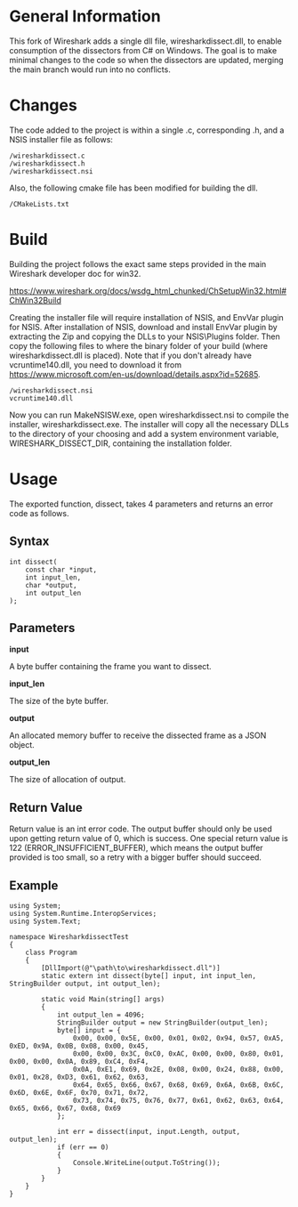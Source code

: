 # General Information
This fork of Wireshark adds a single dll file, wiresharkdissect.dll, to enable consumption of the dissectors from C# on Windows. The goal is to make minimal changes to the code so when the dissectors are updated, merging the main branch would run into no conflicts.

# Changes
The code added to the project is within a single .c, corresponding .h, and a NSIS installer file as follows:
```
/wiresharkdissect.c
/wiresharkdissect.h
/wiresharkdissect.nsi
```

Also, the following cmake file has been modified for building the dll.
```
/CMakeLists.txt
```

# Build
Building the project follows the exact same steps provided in the main Wireshark developer doc for win32.

https://www.wireshark.org/docs/wsdg_html_chunked/ChSetupWin32.html#ChWin32Build

Creating the installer file will require installation of NSIS, and EnvVar plugin for NSIS.
After installation of NSIS, download and install EnvVar plugin by extracting the Zip and copying the DLLs to your NSIS\Plugins folder. Then copy the following files to where the binary folder of your build (where wiresharkdissect.dll is placed). Note that if you don't already have vcruntime140.dll, you need to download it from https://www.microsoft.com/en-us/download/details.aspx?id=52685.

```
/wiresharkdissect.nsi
vcruntime140.dll
```
Now you can run MakeNSISW.exe, open wiresharkdissect.nsi to compile the installer, wiresharkdissect.exe. The installer will copy all the necessary DLLs to the directory of your choosing and add a system environment variable, WIRESHARK_DISSECT_DIR, containing the installation folder.

# Usage
The exported function, dissect, takes 4 parameters and returns an error code as follows.

## Syntax
```
int dissect(
    const char *input,
    int input_len,
    char *output,
    int output_len
);
```

## Parameters

**input**

A byte buffer containing the frame you want to dissect.

**input_len**

The size of the byte buffer.

**output**

An allocated memory buffer to receive the dissected frame as a JSON object.

**output_len**

The size of allocation of output.

## Return Value

Return value is an int error code. The output buffer should only be used upon getting return value of 0, which is success. One special return value is 122 (ERROR_INSUFFICIENT_BUFFER), which means the output buffer provided is too small, so a retry with a bigger buffer should succeed.

## Example

```
using System;
using System.Runtime.InteropServices;
using System.Text;

namespace WiresharkdissectTest
{
    class Program
    {
        [DllImport(@"\path\to\wiresharkdissect.dll")]
        static extern int dissect(byte[] input, int input_len, StringBuilder output, int output_len);

        static void Main(string[] args)
        {
            int output_len = 4096;
            StringBuilder output = new StringBuilder(output_len);
            byte[] input = { 
                0x00, 0x00, 0x5E, 0x00, 0x01, 0x02, 0x94, 0x57, 0xA5, 0xED, 0x9A, 0x0B, 0x08, 0x00, 0x45,
                0x00, 0x00, 0x3C, 0xC0, 0xAC, 0x00, 0x00, 0x80, 0x01, 0x00, 0x00, 0x0A, 0x89, 0xC4, 0xF4,
                0x0A, 0xE1, 0x69, 0x2E, 0x08, 0x00, 0x24, 0x88, 0x00, 0x01, 0x28, 0xD3, 0x61, 0x62, 0x63,
                0x64, 0x65, 0x66, 0x67, 0x68, 0x69, 0x6A, 0x6B, 0x6C, 0x6D, 0x6E, 0x6F, 0x70, 0x71, 0x72,
                0x73, 0x74, 0x75, 0x76, 0x77, 0x61, 0x62, 0x63, 0x64, 0x65, 0x66, 0x67, 0x68, 0x69
            };

            int err = dissect(input, input.Length, output, output_len);
            if (err == 0)
            {
                Console.WriteLine(output.ToString());
            }
        }
    }
}
```